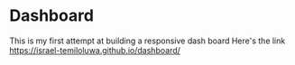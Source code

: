 # Dashboard
This is my first attempt at building a responsive dash board
Here's the link https://israel-temiloluwa.github.io/dashboard/
